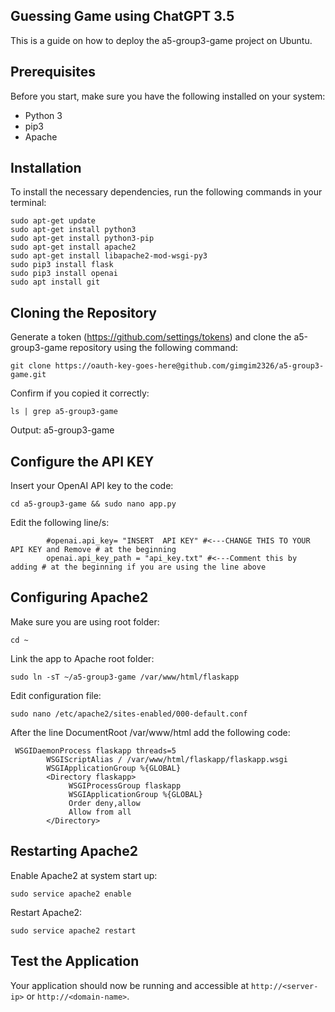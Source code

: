 ## Guessing Game using ChatGPT 3.5

This is a guide on how to deploy the a5-group3-game project on Ubuntu.

## Prerequisites

Before you start, make sure you have the following installed on your system:

- Python 3
- pip3
- Apache

## Installation

To install the necessary dependencies, run the following commands in your terminal:

```
sudo apt-get update
sudo apt-get install python3
sudo apt-get install python3-pip
sudo apt-get install apache2
sudo apt-get install libapache2-mod-wsgi-py3
sudo pip3 install flask
sudo pip3 install openai
sudo apt install git 
```

## Cloning the Repository

Generate a token (https://github.com/settings/tokens) and clone the a5-group3-game repository using the following command:

```
git clone https://oauth-key-goes-here@github.com/gimgim2326/a5-group3-game.git
```

Confirm if you copied it correctly:

```
ls | grep a5-group3-game
```
Output: a5-group3-game

## Configure the API KEY

Insert your OpenAI API key to the code:

```
cd a5-group3-game && sudo nano app.py
```
Edit the following line/s:
```
        #openai.api_key= "INSERT  API KEY" #<---CHANGE THIS TO YOUR API KEY and Remove # at the beginning
        openai.api_key_path = "api_key.txt" #<---Comment this by adding # at the beginning if you are using the line above
```

## Configuring Apache2

Make sure you are using root folder:

```
cd ~
```

Link the app to Apache root folder:

```
sudo ln -sT ~/a5-group3-game /var/www/html/flaskapp
```

Edit configuration file:

```
sudo nano /etc/apache2/sites-enabled/000-default.conf
```

After the line DocumentRoot /var/www/html add the following code:

```
 WSGIDaemonProcess flaskapp threads=5
        WSGIScriptAlias / /var/www/html/flaskapp/flaskapp.wsgi
        WSGIApplicationGroup %{GLOBAL}
        <Directory flaskapp>
             WSGIProcessGroup flaskapp
             WSGIApplicationGroup %{GLOBAL}
             Order deny,allow
             Allow from all 
        </Directory>
```

## Restarting Apache2

Enable Apache2 at system start up:

```
sudo service apache2 enable
```

Restart Apache2:
```
sudo service apache2 restart
```

## Test the Application

Your application should now be running and accessible at `http://<server-ip>` or `http://<domain-name>`.